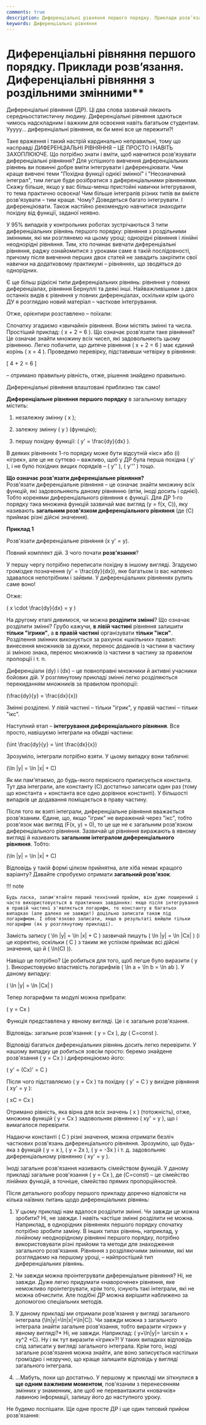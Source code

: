 ```yaml
---
comments: true
description: Диференціальні рівняння першого порядку. Приклади розв’язання. Диференціальні рівняння з роздільними змінними
keywords: Диференціальні рівняння
---
```


# Диференціальні рівняння першого порядку. Приклади розв’язання. Диференціальні рівняння з роздільними змінними**

Диференціальні рівняння (ДР). Ці два слова зазвичай лякають середньостатистичну людину. Диференціальні рівняння здаються чимось надскладним і важким для освоєння навіть багатьом студентам. Ууууу... диференціальні рівняння, як би мені все це пережити?!

Таке враження і такий настрій кардинально неправильні, тому що насправді ДИФЕРЕНЦІАЛЬНІ РІВНЯННЯ – ЦЕ ПРОСТО І НАВІТЬ ЗАХОПЛЮЮЧЕ. Що потрібно знати і вміти, щоб навчитися розв'язувати диференціальні рівняння? Для успішного вивчення диференціальних рівнянь ви повинні добре вміти інтегрувати і диференціювати. Чим краще вивчені теми "Похідна функції однієї змінної" і "Неозначений інтеграл", тим легше буде розібратися з диференціальними рівняннями. Скажу більше, якщо у вас більш-менш пристойні навички інтегрування, то тема практично освоєна! Чим більше інтегралів різних типів ви вмієте розв'язувати – тим краще. Чому? Доведеться багато інтегрувати. І диференціювати. Також настійно рекомендую навчитися знаходити похідну від функції, заданої неявно.

У 95% випадків у контрольних роботах зустрічаються 3 типи диференціальних рівнянь першого порядку: рівняння з роздільними змінними, які ми розглянемо на цьому уроці; однорідні рівняння і лінійні неоднорідні рівняння. Тим, хто починає вивчати диференціальні рівняння, раджу ознайомитися з уроками саме в такій послідовності, причому після вивчення перших двох статей не завадить закріпити свої навички на додатковому практикумі – рівняннях, що зводяться до однорідних.

Є ще більш рідкісні типи диференціальних рівнянь: рівняння у повних диференціалах, рівняння Бернуллі та деякі інші. Найважливішими з двох останніх видів є рівняння у повних диференціалах, оскільки крім цього ДУ я розглядаю новий матеріал – часткове інтегрування.

Отже, орієнтири розставлено – поїхали:

Спочатку згадаємо «звичайні» рівняння. Вони містять змінні та числа. Простіший приклад: \( x + 2 = 6 \). Що означає розв'язати таке рівняння? Це означає знайти множину всіх чисел, які задовольняють цьому рівнянню. Легко побачити, що дитяче рівняння \( x + 2 = 6 \) має єдиний корінь \( x = 4 \). Проведемо перевірку, підставивши четвірку в рівняння:

\[
4 + 2 = 6
\]

– отримано правильну рівність, отже, рішення знайдено правильно.

Диференціальні рівняння влаштовані приблизно так само!

**Диференціальне рівняння першого порядку** в загальному випадку містить:

1) незалежну змінну \( x \);

2) залежну змінну \( y \) (функцію);

3) першу похідну функції: \( y' = \frac{dy}{dx} \).


В деяких рівняннях 1-го порядку може бути відсутній «ікс» або (і) «ігрек», але це не суттєво – важливо, щоб у ДР була перша похідна \( y' \), і не було похідних вищих порядків – \( y'' \), \( y''' \) тощо.

**Що означає розв'язати диференціальне рівняння?**  
Розв'язати диференціальне рівняння – це означає знайти множину всіх функцій, які задовольняють даному рівнянню (втім, іноді досить і однієї). Тобто коренями диференціального рівняння є функції. Для ДР 1-го порядку така множина функцій зазвичай має вигляд \(y = f(x, C)\), яку називають **загальним розв'язком диференціального рівняння** (де \(C\) приймає різні дійсні значення).

**Приклад 1**

Розв'язати диференціальне рівняння \(x y' = y\).

Повний комплект дій. З чого почати **розв'язання**?

У першу чергу потрібно переписати похідну в іншому вигляді. Згадуємо громіздке позначення \(y' = \frac{dy}{dx}\), яке багатьом із вас напевно здавалося непотрібним і зайвим. У диференціальних рівняннях рулить саме воно!

Отже:

\( x \cdot \frac{dy}{dx} = y \)

На другому етапі дивимося, чи можна **розділити змінні**? Що означає розділити змінні? Грубо кажучи, **в лівій частині** рівняння залишити **тільки "ігрики"**, а **в правій частині** організувати **тільки "ікси"**. Розділення змінних виконується за рахунок «шкільних» правил: винесення множників за дужки, перенос доданків із частини в частину зі зміною знака, перенос множників із частини в частину за правилом пропорції і т. п.

Диференціали \(dy\) і \(dx\) – це повноправні множники й активні учасники бойових дій. У розглянутому прикладі змінні легко розділяються перекиданням множників за правилом пропорції:

\(\frac{dy}{y} = \frac{dx}{x}\)

Змінні розділені. У лівій частині – тільки "ігрик", у правій частині – тільки "ікс".

Наступний етап – **інтегрування диференціального рівняння**. Все просто, навішуємо інтеграли на обидві частини:

\(\int \frac{dy}{y} = \int \frac{dx}{x}\)

Зрозуміло, інтеграли потрібно взяти. У цьому випадку вони табличні:

\(\ln |y| = \ln |x| + C\)

Як ми пам'ятаємо, до будь-якого первісного приписується константа. Тут два інтеграли, але константу \(C\) достатньо записати один раз (тому що константа + константа все одно дорівнює константі). У більшості випадків це додавання поміщається в праву частину.

Після того як взяті інтеграли, диференціальне рівняння вважається розв'язаним. Єдине, що, якщо "ігрик" не виражений через "ікс", тобто розв'язок має вигляд \(F(x, y) = 0\), то це ще не є загальним розв'язком диференціального рівняння. Зазвичай це рівняння виражають в явному вигляді й називають **загальним інтегралом диференціального рівняння**. Тобто:

\(\ln |y| = \ln |x| + C\)


Відповідь у такій формі цілком прийнятна, але хіба немає кращого варіанту? Давайте спробуємо отримати **загальний розв'язок**.

!!! note

    Будь ласка, запам'ятайте перший технічний прийом, він дуже поширений і часто використовується в практичних завданнях: якщо після інтегрування в правій частині з'являється логарифм, то константу в багатьох випадках (але далеко не завжди!) доцільно записати також під логарифмом. І обов'язково записати, якщо в результаті вийшли тільки логарифми (як у розглянутому прикладі).

Замість запису \( \ln |y| = \ln |x| + C \) зазвичай пишуть \( \ln |y| = \ln |Cx| \) (і це коректно, оскільки \( C \) з таким же успіхом приймає всі дійсні значення, що й \( \ln(C) \)).

Навіщо це потрібно? Це робиться для того, щоб легше було виразити \( y \). Використовуємо властивість логарифмів \( \ln a + \ln b = \ln ab \). У даному випадку:

\(
\ln |y| = \ln |Cx|
\)

Тепер логарифми та модулі можна прибрати:

\(
y = Cx
\)

Функція представлена у явному вигляді. Це і є загальне розв'язання.

Відповідь: загальне розв'язання: \( y = Cx \), ду \( C=const \).

Відповіді багатьох диференціальних рівнянь досить легко перевірити. У нашому випадку це робиться зовсім просто: беремо знайдене розв'язання \( y = Cx \) і диференціюємо його:

\(
y' = (Cx)' = C
\)

Після чого підставляємо \( y = Cx \) та похідну \( y' = C \) у вихідне рівняння \( xy' = y \):

\(
xC = Cx
\)

Отримано рівність, яка вірна для всіх значень \( x \) (тотожність), отже, множина функцій \( y = Cx \) задовольняє рівнянню \( xy' = y \), що і вимагалося перевірити.

Надаючи константі \( C \) різні значення, можна отримати безліч часткових розв'язань диференціального рівняння. Зрозуміло, що будь-яка з функцій \( y = x \), \( y = 2x \), \( y = -3x \) і т. д. задовольняє диференціальному рівнянню \( xy' = y \).

Іноді загальне розв'язання називають сімейством функцій. У даному прикладі загальне розв'язання \( y = Cx \), де \(C=const\) – це сімейство лінійних функцій, а точніше, сімейство прямих пропорційностей.

Після детального розбору першого прикладу доречно відповісти на кілька наївних питань щодо диференціальних рівнянь:

1) У цьому прикладі нам вдалося розділити змінні. Чи завжди це можна зробити?
Ні, не завжди. І навіть частіше змінні розділити не можна. Наприклад, в однорідних рівняннях першого порядку спочатку потрібно зробити заміну. В інших типах рівнянь, наприклад, у лінійному неоднорідному рівнянні першого порядку, потрібно використовувати різні прийоми та методи для знаходження загального розв'язання. Рівняння з розділяючими змінними, які ми розглядаємо на першому уроці, – найпростіший тип диференціальних рівнянь.

2) Чи завжди можна проінтегрувати диференціальне рівняння?
Ні, не завжди. Дуже легко придумати «наворочене» рівняння, яке неможливо проінтегрувати, крім того, існують такі інтеграли, які не можна обчислити. Але подібні ДР можна вирішити наближено за допомогою спеціальних методів.

3) У даному прикладі ми отримали розв'язання у вигляді загального інтеграла \(\ln|y|=\ln|x|+\ln|C|\). Чи завжди можна з загального інтеграла знайти загальне розв'язання, тобто виразити «ігрик» у явному вигляді?*
Ні, не завжди. Наприклад: \( y+\ln|y|= \arcsin x + xy^2 +C\). Ну і як тут виразити «ігрик»?! У таких випадках відповідь слід записати у вигляді загального інтеграла. Крім того, іноді загальне розв'язання можна знайти, але воно записується настільки громіздко і незручно, що краще залишити відповідь у вигляді загального інтеграла.

4) ...Мабуть, поки що достатньо. У першому ж прикладі ми зіткнулися **з ще одним важливим моментом**, пов'язаним з перенесенням змінних у знаменник, але щоб не перевантажити «новачків» лавиною інформації, залишу його до наступного уроку.

Не будемо поспішати. Ще одне просте ДР і ще один типовий прийом розв'язання:
